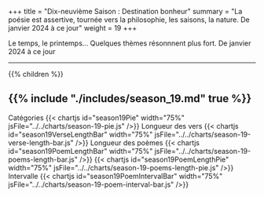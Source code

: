+++
title = "Dix-neuvième Saison : Destination bonheur"
summary = "La poésie est assertive, tournée vers la philosophie, les saisons, la nature. De janvier 2024 à ce jour"
weight = 19
+++

Le temps, le printemps... Quelques thèmes résonnnent plus fort. De janvier 2024 à ce jour

---
{{% children  %}}

{{% include "./includes/season_19.md" true %}}
---
Catégories
{{< chartjs id="season19Pie" width="75%" jsFile="../../charts/season-19-pie.js" />}}
Longueur des vers
{{< chartjs id="season19VerseLengthBar" width="75%" jsFile="../../charts/season-19-verse-length-bar.js" />}}
Longueur des poèmes
{{< chartjs id="season19PoemLengthBar" width="75%" jsFile="../../charts/season-19-poems-length-bar.js" />}}
{{< chartjs id="season19PoemLengthPie" width="75%" jsFile="../../charts/season-19-poems-length-pie.js" />}}
Intervalle
{{< chartjs id="season19PoemIntervalBar" width="75%" jsFile="../../charts/season-19-poem-interval-bar.js" />}}
